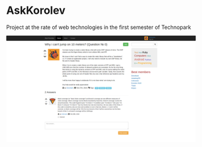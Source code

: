 # AskKorolev
Project at the rate of web technologies in the first semester of Technopark

![The screen](https://raw.githubusercontent.com/korolevdev/AskKorolev/master/static/%201.png) 
